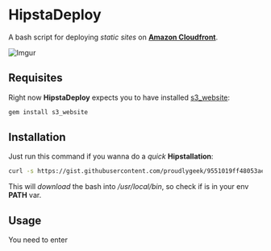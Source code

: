 HipstaDeploy
=========

A bash script for deploying *static sites* on **[Amazon Cloudfront][1]**.

![Imgur](http://i.imgur.com/vSmiPIj.gif?1)


Requisites
-------

Right now **HipstaDeploy** expects you to have installed [s3_website][2]:

```ruby
gem install s3_website
```

Installation
---------

Just run this command if you wanna do a *quick* **Hipstallation**:

```bash
curl -s https://gist.githubusercontent.com/proudlygeek/9551019ff48053ae5bf3/raw/install.sh | sh
```

This will *download* the bash into */usr/local/bin*, so check if is in your env **PATH** var.

Usage
----

You need to enter

[1]:aws.amazon.com/cloudfront/
[2]:https://github.com/laurilehmijoki/s3_website
